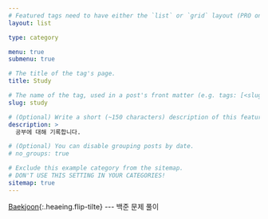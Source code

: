 ```yaml
---
# Featured tags need to have either the `list` or `grid` layout (PRO only).
layout: list

type: category

menu: true
submenu: true

# The title of the tag's page.
title: Study

# The name of the tag, used in a post's front matter (e.g. tags: [<slug>]).
slug: study

# (Optional) Write a short (~150 characters) description of this featured tag.
description: >
  공부에 대해 기록합니다.

# (Optional) You can disable grouping posts by date.
# no_groups: true

# Exclude this example category from the sitemap.
# DON'T USE THIS SETTING IN YOUR CATEGORIES!
sitemap: true
---
```


[Baekjoon]{:.heaeing.flip-tilte} --- 백준 문제 풀이

[Baekjoon]: study/baekjoon/
